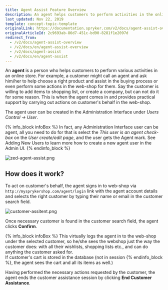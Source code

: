 ```yaml
---
title: Agent Assist Feature Overview
description: An agent helps customers to perform activities in the online store and provides support by carrying out actions on customer's behalf in the web-shop
last_updated: Nov 22, 2019
template: concept-topic-template
originalLink: https://documentation.spryker.com/v2/docs/agent-assist-overview
originalArticleId: 2c9693ab-86d7-451c-bd90-8281f1e2097d
redirect_from:
  - /v2/docs/agent-assist-overview
  - /v2/docs/en/agent-assist-overview
  - /v2/docs/agent-assist
  - /v2/docs/en/agent-assist
---
```


An **agent** is a person who helps customers to perform various activities in an online store. For example, a customer might call an agent and ask him/her to help choose a right product and assist in the buying process or even perform some actions in the web-shop for them. Say the customer is willing to add items to shopping list, or create a company, but can not do it for some reason. This is when the agent comes in and provides practical support by carrying out actions on customer's behalf in the web-shop.

The agent user can be created in the Administration Interface under _Users Control → User_.

{% info_block infoBox %}
In fact, any Administration Interface user can be agent, all you need to do for that is select the _This user is an agent check-box_ on the _User create/edit page_, and the user gets the Agent mark. See Adding New Users to learn more how to create a new agent user in the Admin UI.
{% endinfo_block %}

![zed-agent-assist.png](https://spryker.s3.eu-central-1.amazonaws.com/docs/Features/Company+Account+Management/Agent+Assist/Agent+Assist+Feature+Overview/zed-agent-assist.png) 

## How does it work?
To act on customer's behalf, the agent signs in to web-shop via `http://mysprykershop.com/agent/login` link with the agent account details and selects the right customer by typing their name or email in the customer search field.

![customer-assitent.png](https://spryker.s3.eu-central-1.amazonaws.com/docs/Features/Company+Account+Management/Agent+Assist/Agent+Assist+Feature+Overview/customer-assitent.png) 

Once necessary customer is found in the customer search field, the agent clicks **Confirm**.

{% info_block infoBox %}
This virtually logs the agent in to the web-shop under the selected customer, so he/she sees the webshop just the way the customer does: with all their wishlists, shopping lists etc., and can do anything the customer asked for.<br>If customer's cart is stored in the database (not in session
{% endinfo_block %}, the agent sees the cart and all its items as well.)

Having performed the necessary actions requested by the customer, the agent ends the customer assistance session by clicking **End Customer Assistance**.

<!-- ![image](https://spryker.s3.eu-central-1.amazonaws.com/docs/Features/Company+Account+Management/Agent+Assist/Agent+Assist+Feature+Overview/customer-session.png)  -->

<!-- Last review date: Sep 26, 2018-- by Andrii Sokirko -->
